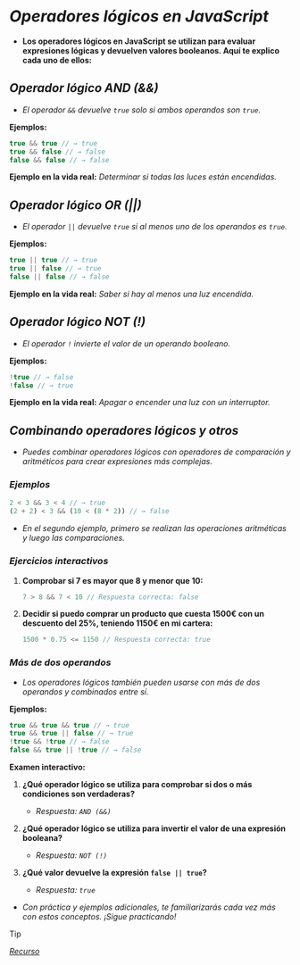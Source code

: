 <!-- Autor: Daniel Benjamin Perez Morales -->
<!-- GitHub: https://github.com/DanielPerezMoralesDev13 -->
<!-- Correo electrónico: danielperezdev@proton.me -->

# ***Operadores lógicos en JavaScript***

- **Los operadores lógicos en JavaScript se utilizan para evaluar expresiones lógicas y devuelven valores booleanos. Aquí te explico cada uno de ellos:**

## ***Operador lógico AND (&&)***

- *El operador `&&` devuelve `true` solo si ambos operandos son `true`.*

**Ejemplos:**

```javascript
true && true // → true
true && false // → false
false && false // → false
```

**Ejemplo en la vida real:** *Determinar si todas las luces están encendidas.*

## ***Operador lógico OR (||)***

- *El operador `||` devuelve `true` si al menos uno de los operandos es `true`.*

**Ejemplos:**

```javascript
true || true // → true
true || false // → true
false || false // → false
```

**Ejemplo en la vida real:** *Saber si hay al menos una luz encendida.*

## ***Operador lógico NOT (!)***

- *El operador `!` invierte el valor de un operando booleano.*

**Ejemplos:**

```javascript
!true // → false
!false // → true
```

**Ejemplo en la vida real:** *Apagar o encender una luz con un interruptor.*

## ***Combinando operadores lógicos y otros***

- *Puedes combinar operadores lógicos con operadores de comparación y aritméticos para crear expresiones más complejas.*

### ***Ejemplos***

```javascript
2 < 3 && 3 < 4 // → true
(2 + 2) < 3 && (10 < (8 * 2)) // → false
```

- *En el segundo ejemplo, primero se realizan las operaciones aritméticas y luego las comparaciones.*

### ***Ejercicios interactivos***

1. **Comprobar si 7 es mayor que 8 y menor que 10:**

   ```javascript
   7 > 8 && 7 < 10 // Respuesta correcta: false
   ```

2. **Decidir si puedo comprar un producto que cuesta 1500€ con un descuento del 25%, teniendo 1150€ en mi cartera:**

   ```javascript
   1500 * 0.75 <= 1150 // Respuesta correcta: true
   ```

### ***Más de dos operandos***

- *Los operadores lógicos también pueden usarse con más de dos operandos y combinados entre sí.*

**Ejemplos:**

```javascript
true && true && true // → true
true && true || false // → true
!true && !true // → false
false && true || !true // → false
```

**Examen interactivo:**

1. **¿Qué operador lógico se utiliza para comprobar si dos o más condiciones son verdaderas?**
   - *Respuesta: `AND (&&)`*

2. **¿Qué operador lógico se utiliza para invertir el valor de una expresión booleana?**
   - *Respuesta: `NOT (!)`*

3. **¿Qué valor devuelve la expresión `false || true`?**
   - *Respuesta: `true`*

- *Con práctica y ejemplos adicionales, te familiarizarás cada vez más con estos conceptos. ¡Sigue practicando!*

> [!TIP]
> *[Recurso](https://www.aprendejavascript.dev/clase/introduccion/operadores-logicos "https://www.aprendejavascript.dev/clase/introduccion/operadores-logicos")*
